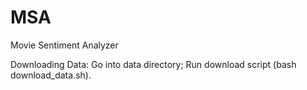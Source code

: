 # MSA
Movie Sentiment Analyzer

Downloading Data:
  Go into data directory;
  Run download script (bash download_data.sh).
